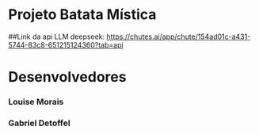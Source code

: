 # Projeto Batata Mística 
##Link da api LLM deepseek:
https://chutes.ai/app/chute/154ad01c-a431-5744-83c8-651215124360?tab=api

# Desenvolvedores
### Louise Morais 
### Gabriel Detoffel 